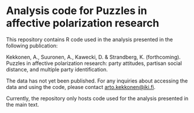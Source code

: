 # Analysis code for Puzzles in affective polarization research

This repository contains R code used in the analysis presented in the following publication:

Kekkonen, A., Suuronen, A., Kawecki, D. & Strandberg, K. (forthcoming). Puzzles in affective polarization research: party attitudes, partisan social distance, and multiple party identification.

The data has not yet been published. For any inquiries about accessing the data and using the code, please contact arto.kekkonen@iki.fi.

Currently, the repository only hosts code used for the analysis presented in the main text.


